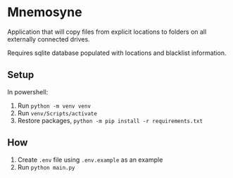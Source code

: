 # Mnemosyne

Application that will copy files from explicit locations to folders on all externally connected drives.

Requires sqlite database populated with locations and blacklist information.

## Setup

In powershell:

1. Run `python -m venv venv`
1. Run `venv/Scripts/activate`
1. Restore packages, `python -m pip install -r requirements.txt`

## How

1. Create `.env` file using `.env.example` as an example
1. Run `python main.py`
